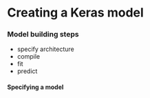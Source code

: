 # Creating a Keras model

### Model building steps
* specify architecture
* compile
* fit
* predict

#### Specifying a model
